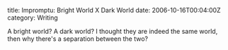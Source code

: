 title: Impromptu: Bright World X Dark World
date: 2006-10-16T00:04:00Z
category: Writing

A bright world? A dark world? I thought they are indeed the same world, then why there's a separation between the two?
